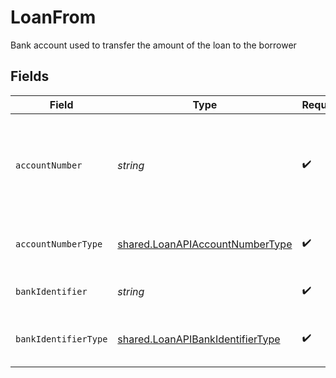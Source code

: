 # LoanFrom

Bank account used to transfer the amount of the loan to the borrower


## Fields

| Field                                                                                       | Type                                                                                        | Required                                                                                    | Description                                                                                 |
| ------------------------------------------------------------------------------------------- | ------------------------------------------------------------------------------------------- | ------------------------------------------------------------------------------------------- | ------------------------------------------------------------------------------------------- |
| `accountNumber`                                                                             | *string*                                                                                    | :heavy_check_mark:                                                                          | The account identifier. Only IBANs are supported at the moment.                             |
| `accountNumberType`                                                                         | [shared.LoanAPIAccountNumberType](../../../sdk/models/shared/loanapiaccountnumbertype.md)   | :heavy_check_mark:                                                                          | The type of account number (e.g. IBAN).                                                     |
| `bankIdentifier`                                                                            | *string*                                                                                    | :heavy_check_mark:                                                                          | The identifier of the bank.                                                                 |
| `bankIdentifierType`                                                                        | [shared.LoanAPIBankIdentifierType](../../../sdk/models/shared/loanapibankidentifiertype.md) | :heavy_check_mark:                                                                          | The type of bank identifier (e.g. BIC).                                                     |